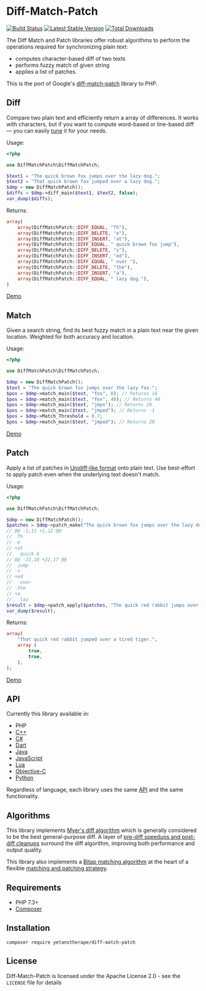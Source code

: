 # Diff-Match-Patch 
[![Build Status](https://travis-ci.org/yetanotherape/diff-match-patch.svg?branch=master)](https://travis-ci.org/yetanotherape/diff-match-patch)
[![Latest Stable Version](https://poser.pugx.org/yetanotherape/diff-match-patch/v/stable)](https://packagist.org/packages/yetanotherape/diff-match-patch)
[![Total Downloads](https://poser.pugx.org/yetanotherape/diff-match-patch/downloads)](https://packagist.org/packages/yetanotherape/diff-match-patch)

The Diff Match and Patch libraries offer robust algorithms to perform the operations required for synchronizing plain 
text:

* computes character-based diff of two texts
* performs fuzzy match of given string
* applies a list of patches.

This is the port of Google's [diff-match-patch](https://github.com/google/diff-match-patch) library to PHP.

## Diff

Compare two plain text and efficiently return a array of differences. It works with characters, but if you want 
to compute word-based or line-based diff — you can easily 
[tune](https://web.archive.org/web/20160110201643/https://code.google.com/p/google-diff-match-patch/wiki/LineOrWordDiffs) 
it for your needs.

Usage:
```php
<?php

use DiffMatchPatch\DiffMatchPatch;

$text1 = "The quick brown fox jumps over the lazy dog.";
$text2 = "That quick brown fox jumped over a lazy dog.";
$dmp = new DiffMatchPatch();
$diffs = $dmp->diff_main($text1, $text2, false);
var_dump($diffs);
```
Returns:
```php
array(
    array(DiffMatchPatch::DIFF_EQUAL, "Th"),
    array(DiffMatchPatch::DIFF_DELETE, "e"),
    array(DiffMatchPatch::DIFF_INSERT, "at"),
    array(DiffMatchPatch::DIFF_EQUAL, " quick brown fox jump"),
    array(DiffMatchPatch::DIFF_DELETE, "s"),
    array(DiffMatchPatch::DIFF_INSERT, "ed"),
    array(DiffMatchPatch::DIFF_EQUAL, " over "),
    array(DiffMatchPatch::DIFF_DELETE, "the"),
    array(DiffMatchPatch::DIFF_INSERT, "a"),
    array(DiffMatchPatch::DIFF_EQUAL, " lazy dog."),
)
```

[Demo](http://neil.fraser.name/software/diff_match_patch/svn/trunk/demos/demo_diff.html)

## Match

Given a search string, find its best fuzzy match in a plain text near the given location. Weighted for both accuracy 
and location.

Usage:
```php
<?php

use DiffMatchPatch\DiffMatchPatch;

$dmp = new DiffMatchPatch();
$text = "The quick brown fox jumps over the lazy fox.";
$pos = $dmp->match_main($text, "fox", 0); // Returns 16
$pos = $dmp->match_main($text, "fox", 40); // Returns 40
$pos = $dmp->match_main($text, "jmps"); // Returns 20
$pos = $dmp->match_main($text, "jmped"); // Returns -1
$pos = $dmp->Match_Threshold = 0.7;
$pos = $dmp->match_main($text, "jmped"); // Returns 20
```

[Demo](http://neil.fraser.name/software/diff_match_patch/svn/trunk/demos/demo_diff.html)

## Patch

Apply a list of patches in 
[Unidiff-like format](https://web.archive.org/web/20161002083301/https://code.google.com/p/google-diff-match-patch/wiki/Unidiff) 
onto plain text. Use best-effort to apply patch even when the underlying text doesn't match.

Usage:
```php
<?php

use DiffMatchPatch\DiffMatchPatch;

$dmp = new DiffMatchPatch();
$patches = $dmp->patch_make("The quick brown fox jumps over the lazy dog.", "That quick brown fox jumped over a lazy dog.");
// @@ -1,11 +1,12 @@
//  Th
// -e
// +at
//   quick b
// @@ -22,18 +22,17 @@
//  jump
// -s
// +ed
//   over
// -the
// +a
//   laz
$result = $dmp->patch_apply($patches, "The quick red rabbit jumps over the tired tiger.");
var_dump($result);
```
Returns:
```php
array(
    "That quick red rabbit jumped over a tired tiger.",
    array (
        true,
        true,
    ),
);
```

[Demo](http://neil.fraser.name/software/diff_match_patch/svn/trunk/demos/demo_patch.html)

## API

Currently this library available in:
 * PHP
 * [C++](https://github.com/google/diff-match-patch/wiki/Language:-Cpp)
 * [C#](https://github.com/google/diff-match-patch/wiki/Language:-C%23)
 * [Dart](https://github.com/google/diff-match-patch/wiki/Language:-Dart)
 * [Java](https://github.com/google/diff-match-patch/wiki/Language:-Java)
 * [JavaScript](https://github.com/google/diff-match-patch/wiki/Language:-JavaScript)
 * [Lua](https://github.com/google/diff-match-patch/wiki/Language:-Lua)
 * [Objective-C](https://github.com/google/diff-match-patch/wiki/Language:-Objective-C)
 * [Python](https://github.com/google/diff-match-patch/wiki/Language:-Python)

Regardless of language, each library uses the same 
[API](https://web.archive.org/web/20160922004754/https://code.google.com/p/google-diff-match-patch/wiki/API) 
and the same functionality.

## Algorithms

This library implements [Myer's diff algorithm](http://neil.fraser.name/software/diff_match_patch/myers.pdf) which is 
generally considered to be the best general-purpose diff. A layer of 
[pre-diff speedups and post-diff cleanups](http://neil.fraser.name/writing/diff/) surround the diff algorithm, improving 
both performance and output quality.

This library also implements a [Bitap matching algorithm](http://en.wikipedia.org/wiki/Bitap_algorithm) at the heart 
of a flexible [matching and patching strategy](http://neil.fraser.name/writing/patch/).

## Requirements

* PHP 7.3+
* [Composer](http://getcomposer.org/)

## Installation

```
composer require yetanotherape/diff-match-patch
```

## License

Diff-Match-Patch is licensed under the Apache License 2.0 - see the `LICENSE` file for details





